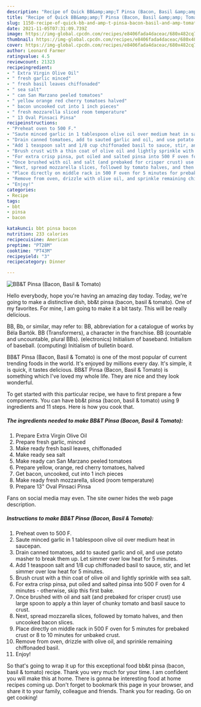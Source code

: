 ```yaml
---
description: "Recipe of Quick BB&amp;amp;T Pinsa (Bacon, Basil &amp;amp; Tomato)"
title: "Recipe of Quick BB&amp;amp;T Pinsa (Bacon, Basil &amp;amp; Tomato)"
slug: 1150-recipe-of-quick-bb-and-amp-t-pinsa-bacon-basil-and-amp-tomato
date: 2021-11-05T07:31:09.739Z
image: https://img-global.cpcdn.com/recipes/e8406fada4daceac/680x482cq70/bbt-pinsa-bacon-basil-tomato-recipe-main-photo.jpg
thumbnail: https://img-global.cpcdn.com/recipes/e8406fada4daceac/680x482cq70/bbt-pinsa-bacon-basil-tomato-recipe-main-photo.jpg
cover: https://img-global.cpcdn.com/recipes/e8406fada4daceac/680x482cq70/bbt-pinsa-bacon-basil-tomato-recipe-main-photo.jpg
author: Leonard Farmer
ratingvalue: 4.5
reviewcount: 21323
recipeingredient:
- " Extra Virgin Olive Oil"
- " fresh garlic minced"
- " fresh basil leaves chiffonaded"
- " sea salt"
- " can San Marzano peeled tomatoes"
- " yellow orange red cherry tomatoes halved"
- " bacon uncooked cut into 1 inch pieces"
- " fresh mozzarella sliced room temperature"
- " 13 Oval Pinsaci Pinsa"
recipeinstructions:
- "Preheat oven to 500 F."
- "Saute minced garlic in 1 tablespoon olive oil over medium heat in saucepan."
- "Drain canned tomatoes, add to sauted garlic and oil, and use potato masher to break them up. Let simmer over low heat for 5 minutes."
- "Add 1 teaspoon salt and 1/8 cup chiffonaded basil to sauce, stir, and let simmer over low heat for 5 minutes."
- "Brush crust with a thin coat of olive oil and lightly sprinkle with sea salt."
- "For extra crisp pinsa, put oiled and salted pinsa into 500 F oven for 4 minutes - otherwise, skip this first bake."
- "Once brushed with oil and salt (and prebaked for crisper crust) use large spoon to apply a thin layer of chunky tomato and basil sauce to crust."
- "Next, spread mozzarella slices, followed by tomato halves, and then uncooked bacon slices."
- "Place directly on middle rack in 500 F oven for 5 minutes for prebaked crust or 8 to 10 minutes for unbaked crust."
- "Remove from oven, drizzle with olive oil, and sprinkle remaining chiffonaded basil."
- "Enjoy!"
categories:
- Recipe
tags:
- bbt
- pinsa
- bacon

katakunci: bbt pinsa bacon 
nutrition: 233 calories
recipecuisine: American
preptime: "PT28M"
cooktime: "PT43M"
recipeyield: "3"
recipecategory: Dinner

---
```



![BB&amp;T Pinsa (Bacon, Basil &amp; Tomato)](https://img-global.cpcdn.com/recipes/e8406fada4daceac/680x482cq70/bbt-pinsa-bacon-basil-tomato-recipe-main-photo.jpg)

Hello everybody, hope you're having an amazing day today. Today, we're going to make a distinctive dish, bb&amp;t pinsa (bacon, basil &amp; tomato). One of my favorites. For mine, I am going to make it a bit tasty. This will be really delicious.

BB, Bb, or similar, may refer to: BB, abbreviation for a catalogue of works by Béla Bartók. BB (Transformers), a character in the franchise. BB (countable and uncountable, plural BBs). (electronics) Initialism of baseband. Initialism of baseball. (computing) Initialism of bulletin board.

BB&amp;T Pinsa (Bacon, Basil &amp; Tomato) is one of the most popular of current trending foods in the world. It's enjoyed by millions every day. It's simple, it is quick, it tastes delicious. BB&amp;T Pinsa (Bacon, Basil &amp; Tomato) is something which I've loved my whole life. They are nice and they look wonderful.


To get started with this particular recipe, we have to first prepare a few components. You can have bb&amp;t pinsa (bacon, basil &amp; tomato) using 9 ingredients and 11 steps. Here is how you cook that.

<!--inarticleads1-->

##### The ingredients needed to make BB&amp;T Pinsa (Bacon, Basil &amp; Tomato):

1. Prepare  Extra Virgin Olive Oil
1. Prepare  fresh garlic, minced
1. Make ready  fresh basil leaves, chiffonaded
1. Make ready  sea salt
1. Make ready  can San Marzano peeled tomatoes
1. Prepare  yellow, orange, red cherry tomatoes, halved
1. Get  bacon, uncooked, cut into 1 inch pieces
1. Make ready  fresh mozzarella, sliced (room temperature)
1. Prepare  13&#34; Oval Pinsaci Pinsa


Fans on social media may even. The site owner hides the web page description. 

<!--inarticleads2-->

##### Instructions to make BB&amp;T Pinsa (Bacon, Basil &amp; Tomato):

1. Preheat oven to 500 F.
1. Saute minced garlic in 1 tablespoon olive oil over medium heat in saucepan.
1. Drain canned tomatoes, add to sauted garlic and oil, and use potato masher to break them up. Let simmer over low heat for 5 minutes.
1. Add 1 teaspoon salt and 1/8 cup chiffonaded basil to sauce, stir, and let simmer over low heat for 5 minutes.
1. Brush crust with a thin coat of olive oil and lightly sprinkle with sea salt.
1. For extra crisp pinsa, put oiled and salted pinsa into 500 F oven for 4 minutes - otherwise, skip this first bake.
1. Once brushed with oil and salt (and prebaked for crisper crust) use large spoon to apply a thin layer of chunky tomato and basil sauce to crust.
1. Next, spread mozzarella slices, followed by tomato halves, and then uncooked bacon slices.
1. Place directly on middle rack in 500 F oven for 5 minutes for prebaked crust or 8 to 10 minutes for unbaked crust.
1. Remove from oven, drizzle with olive oil, and sprinkle remaining chiffonaded basil.
1. Enjoy!




So that's going to wrap it up for this exceptional food bb&amp;t pinsa (bacon, basil &amp; tomato) recipe. Thank you very much for your time. I am confident you will make this at home. There is gonna be interesting food at home recipes coming up. Don't forget to bookmark this page in your browser, and share it to your family, colleague and friends. Thank you for reading. Go on get cooking!
